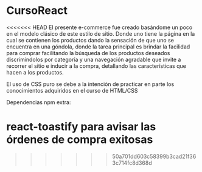 # CursoReact

<<<<<<< HEAD
El presente e-commerce fue creado basándome un poco en el modelo clásico de este estilo de sitio. Donde uno tiene la página en la cual se contienen los productos dando la sensación de que uno se encuentra
en una góndola, donde la tarea principal es brindar la facilidad para comprar facilitando la búsqueda de los productos deseados discrimindolos por categoría y una navegación agradable que invite a recorrer el sitio e inducir a la compra, detallando las características que hacen a los productos.

El uso de CSS puro se debe a la intención de practicar en parte los conocimientos adquiridos en el curso de HTML/CSS

Dependencias npm extra:

react-toastify para avisar las órdenes de compra exitosas
=======

>>>>>>> 50a701dd603c58399b3cad21f363c714fc8d368d
